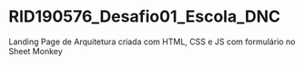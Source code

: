 # RID190576_Desafio01_Escola_DNC
 Landing Page de Arquitetura criada com HTML, CSS e JS com formulário no Sheet Monkey
